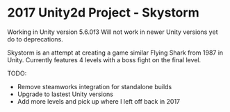 # 2017 Unity2d Project - Skystorm

Working in Unity version 5.6.0f3
Will not work in newer Unity versions yet do to deprecations.


Skystorm is an attempt at creating a game similar Flying Shark from 1987 in Unity.
Currently features 4 levels with a boss fight on the final level.


TODO: 
- Remove steamworks integration for standalone builds
- Upgrade to lastest Unity versions
- Add more levels and pick up where I left off back in 2017
